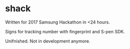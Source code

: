 # shack
Written for 2017 Samsung Hackathon in <24 hours.

Signs for tracking number with fingerprint and S-pen SDK.

Unifnished. Not in development anymore.
